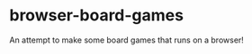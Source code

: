 browser-board-games
===================

An attempt to make some board games that runs on a browser!
